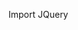 Import JQuery
<head>
    <script src="https://code.jquery.com/jquery-3.2.1.min.js"></script>
</head>
